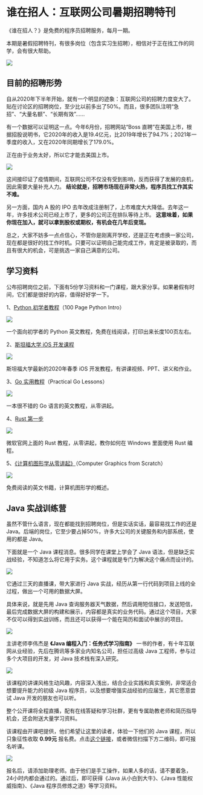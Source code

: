 # 谁在招人：互联网公司暑期招聘特刊

《谁在招人？》是免费的程序员招聘服务，每月一期。

本期是暑假招聘特刊，有很多岗位（包含实习生招聘），相信对于正在找工作的同学，会有很大帮助。

![](https://cdn.beekka.com/blogimg/asset/202107/bg2021070202.jpg)

## 目前的招聘形势

自从2020年下半年开始，就有一个明显的迹象：互联网公司的招聘力度变大了。贴在讨论区的招聘岗位，至少比以前多出了50%。而且，很多团队注明“急招”、“大量名额”、“长期有效”……

有一个数据可以证明这一点。今年6月份，招聘网站“Boss 直聘”在美国上市，根据招股说明书，它2020年的收入是19.4亿元，比2019年增长了94.7%；2021年一季度的收入，又在2020年同期增长了179.0%。

正在由于业务太好，所以它才能去美国上市。

![](https://cdn.beekka.com/blogimg/asset/202107/bg2021070201.jpg)

这间接印证了疫情期间，互联网公司不仅没有受到影响，反而获得了发展的良机，因此需要大量补充人力。 **结论就是，招聘市场现在非常火热，程序员找工作其实不难。**

另一方面，国内 A 股的 IPO 去年改成注册制了，上市难度大大降低。去年这一年，许多技术公司已经上市了，更多的公司正在排队等待上市。 **这意味着，如果你现在加入，就可以拿到股权或期权，有机会在几年后变现。**

总之，大家不妨多一点点信心，不管你是刚离开学校，还是正在考虑换一家公司，现在都是很好的找工作时机。只要可以证明自己能完成工作，肯定是被录取的，而且有很大的机会，可是挑选一家自己满意的公司。

## 学习资料

公布招聘岗位之前，下面有5份学习资料和一门课程，跟大家分享。如果暑假有时间，它们都是很好的内容，值得好好学一下。

1、[Python 初学者教程](https://learnbyexample.github.io/100_page_python_intro/introduction.html)（100 Page Python Intro）

![](https://cdn.beekka.com/blogimg/asset/202107/bg2021070203.jpg)

一个面向初学者的 Python 英文教程，免费在线阅读，打印出来长度100页左右。

2、[斯坦福大学 iOS 开发课程](https://cs193p.sites.stanford.edu/)

![](https://www.wangbase.com/blogimg/asset/202102/bg2021021101.jpg)

斯坦福大学最新的2020年春季 iOS 开发教程，有讲课视频、PPT、讲义和作业。

3、[Go 实用教程](https://www.practical-go-lessons.com/)（Practical Go Lessons）

![](https://cdn.beekka.com/blogimg/asset/202103/bg2021032501.jpg)

一本很不错的 Go 语言的英文教程，从零讲起。

4、[Rust 第一步](https://docs.microsoft.com/en-us/learn/paths/rust-first-steps/)

![](https://cdn.beekka.com/blogimg/asset/202104/bg2021041812.jpg)

微软官网上面的 Rust 教程，从零讲起，教你如何在 Windows 里面使用 Rust 编程。

5、[《计算机图形学从零讲起》](https://gabrielgambetta.com/computer-graphics-from-scratch/)（Computer Graphics from Scratch）

![](https://www.wangbase.com/blogimg/asset/202102/bg2021020403.jpg)

免费阅读的英文书籍，计算机图形学的概述。

## Java 实战训练营

虽然不管什么语言，现在都能找到招聘岗位，但是实话实话，最容易找工作的还是 Java。后端的岗位，它至少要占掉50%，许多大公司的关键服务和内部系统，使用的都是 Java。 

下面就是一个 Java 课程消息。很多同学在课堂上学会了 Java 语法，但是缺乏实战经验，不知道怎么将它用于实务。这个课程就是专门为解决这个痛点而设计的。

![](https://cdn.beekka.com/blogimg/asset/202107/bg2021070206.jpg)

它通过三天的直播课，带大家进行 Java 实战，经历从第一行代码到项目上线的全过程，做出一个可用的数据大屏。

具体来说，就是先用 Java 查询服务器天气数据，然后调用短信接口，发送短信，最后完成数据大屏的构建和展示，内容都是真实的业务代码。通过这个项目，大家不仅可以得到实战训练，而且还可以获得一个能在简历和面试中展示的项目。

![](https://cdn.beekka.com/blogimg/asset/202107/bg2021070204.jpg)

主讲老师李伟杰是 **《Java 编程入门：任务式学习指南》** 一书的作者，有十年互联网从业经验，先后在腾讯等多家业内知名公司，担任过高级 Java 工程师，参与过多个大项目的开发，对 Java 技术栈有深入研究。
 
![](https://cdn.beekka.com/blogimg/asset/202107/bg2021070205.jpg)

该课程的讲课风格生动风趣，内容深入浅出，结合企业实践和真实案例，非常适合想要提升能力的初级 Java 程序员，以及想要增强实战经验的应届生，其它愿意尝试 Java 开发的朋友也可以听。

整个公开课将全程直播，配有在线答疑和学习社群，更有专属助教老师和简历指导机会，还会附送大量学习资料。

该课程由开课吧提供，他们希望让这里的读者，体验一下他们的 Java 课程，所以只象征性收取 **0.99元** 报名费。点击[这个链接](https://wx.kaikeba.com/vip_course/8m11ca1s3x/npkywxqbmq?tenant=wx5046bc7413796142)，或者微信扫描下方二维码，即可报名听课。

![](https://cdn.beekka.com/blogimg/asset/202107/bg2021070208.jpg)

报名后，请添加助理老师。由于他们是手工操作，如果人多的话，请不要着急，24小时内都会通过的。通过后，即可获得《Java 从小白到大牛》、《Java 性能权威指南》、《Java 程序员修炼之道》等学习资料。



